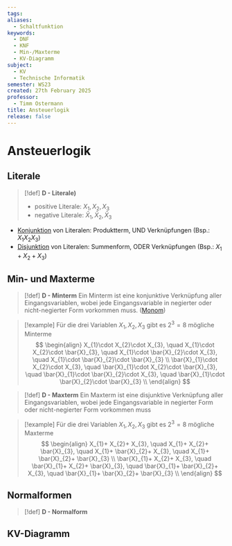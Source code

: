 ```yaml
---
tags: 
aliases:
  - Schaltfunktion
keywords:
  - DNF
  - KNF
  - Min-/Maxterme
  - KV-Diagramm
subject:
  - KV
  - Technische Informatik
semester: WS23
created: 27th February 2025
professor:
  - Timm Ostermann
title: Ansteuerlogik
release: false
---
```


# Ansteuerlogik

## Literale

> [!def] **D - Literale)** 
> - positive Literale: $X_{1}, X_{2}, X_{3}$
> - negative Literale: $\bar{X}_{1}, \bar{X}_{2}, \bar{X}_{3}$

- [Konjunktion](../Mathematik/Logik/Junktor.md#Konjunktion) von Literalen: Produktterm, UND Verknüpfungen (Bsp.: $X_{1}X_{2}X_{3}$)
- [Disjunktion](../Mathematik/Logik/Junktor.md#Disjunktion) von Literalen: Summenform, ODER Verknüpfungen (Bsp.: $X_{1}+X_{2}+X_{3}$)

## Min- und Maxterme

> [!def] **D - Minterm**
>  Ein Minterm ist eine konjunktive Verknüpfung aller Eingangsvariablen, wobei jede Eingangsvariable in negierter oder nicht-negierter Form vorkommen muss. ([Monom](../Mathematik/Algebra/Monom.md))


 > [!example] Für die drei Variablen $X_{1},X_{2},X_{3}$ gibt es $2^{3}=8$ mögliche Minterme
 > $$
> \begin{align}
> X_{1}\cdot X_{2}\cdot X_{3}, \quad X_{1}\cdot X_{2}\cdot \bar{X}_{3}, \quad X_{1}\cdot \bar{X}_{2}\cdot X_{3}, \quad X_{1}\cdot \bar{X}_{2}\cdot \bar{X}_{3} \\
> \bar{X}_{1}\cdot X_{2}\cdot X_{3}, \quad \bar{X}_{1}\cdot X_{2}\cdot \bar{X}_{3}, \quad \bar{X}_{1}\cdot \bar{X}_{2}\cdot X_{3}, \quad \bar{X}_{1}\cdot \bar{X}_{2}\cdot \bar{X}_{3} \\
\end{align}
> $$


> [!def] **D - Maxterm**
>  Ein Maxterm ist eine disjunktive Verknüpfung aller Eingangsvariablen, wobei jede Eingangsvariable in negierter Form oder nicht-negierter Form vorkommen muss

 > [!example] Für die drei Variablen $X_{1},X_{2},X_{3}$ gibt es $2^{3}=8$ mögliche Maxterme
 > $$
> \begin{align}
> X_{1}+ X_{2}+ X_{3}, \quad X_{1}+ X_{2}+ \bar{X}_{3}, \quad X_{1}+ \bar{X}_{2}+ X_{3}, \quad X_{1}+ \bar{X}_{2}+ \bar{X}_{3} \\
> \bar{X}_{1}+ X_{2}+ X_{3}, \quad \bar{X}_{1}+ X_{2}+ \bar{X}_{3}, \quad \bar{X}_{1}+ \bar{X}_{2}+ X_{3}, \quad \bar{X}_{1}+ \bar{X}_{2}+ \bar{X}_{3} \\
\end{align}
> $$

## Normalformen

> [!def] **D - Normalform** 
> 

## KV-Diagramm